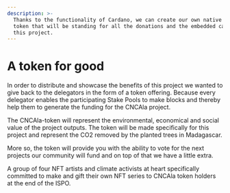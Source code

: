 ```yaml
---
description: >-
  Thanks to the functionality of Cardano, we can create our own native token. A
  token that will be standing for all the donations and the embedded carbon in
  this project.
---
```


# A token for good

In order to distribute and showcase the benefits of this project we wanted to give back to the delegators in the form of a token offering. Because every delegator enables the participating Stake Pools to make blocks and thereby help them to generate the funding for the CNCAla project.

The CNCAla-token will represent the environmental, economical and social value of the project outputs. The token will be made specifically for this project and represent the CO2 removed by the planted trees in Madagascar.

More so, the token will provide you with the ability to vote for the next projects our community will fund and on top of that we have a little extra.

A group of four NFT artists and climate activists at heart specifically committed to make and gift their own NFT series to CNCAla token holders at the end of the ISPO.
